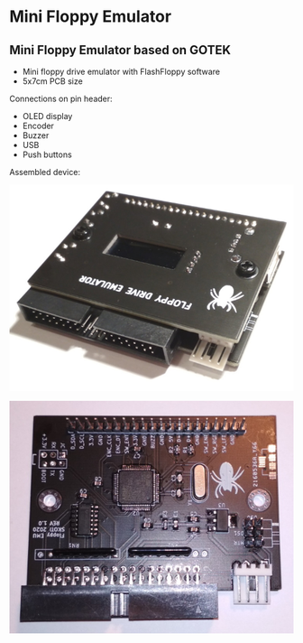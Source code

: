 # Mini Floppy Emulator
## Mini Floppy Emulator based on GOTEK

* Mini floppy drive emulator with FlashFloppy software
* 5x7cm PCB size

Connections on pin header:
* OLED display
* Encoder
* Buzzer
* USB
* Push buttons

Assembled device:
 
![Mini Floppy Emulator Assembled](/photos/fdd_emu_01.jpg)

![Mini Floppy Emulator](/photos/fdd_emu_03.jpg)
